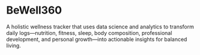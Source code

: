 # BeWell360
A holistic wellness tracker that uses data science and analytics to transform daily logs—nutrition, fitness, sleep, body composition, professional development, and personal growth—into actionable insights for balanced living.
